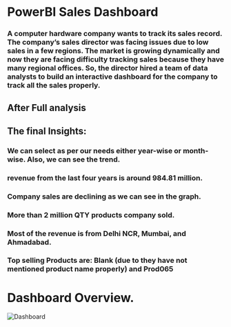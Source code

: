 # PowerBI Sales Dashboard
### A computer hardware company wants to track its sales record. The company’s sales director was facing issues due to low sales in a few regions. The market is growing dynamically and now they are facing difficulty tracking sales because they have many regional offices. So, the director hired a team of data analysts to build an interactive dashboard for the company to track all the sales properly. 

## After Full analysis
## The final Insights:
### We can select as per our needs either year-wise or month-wise. Also, we can see the trend.
###  revenue from the last four years is around 984.81 million.
### Company sales are declining as we can see in the graph. 
### More than 2 million QTY products company sold.
### Most of the revenue is from Delhi NCR, Mumbai, and Ahmadabad.
### Top selling Products are: Blank (due to they have not mentioned product name properly) and Prod065

# Dashboard Overview.
![Dashboard](https://github.com/ajayk079/PowerBI_Sales-Dashboard/assets/83025605/96fabd5a-8328-4b43-baee-3911c1c8571f)

